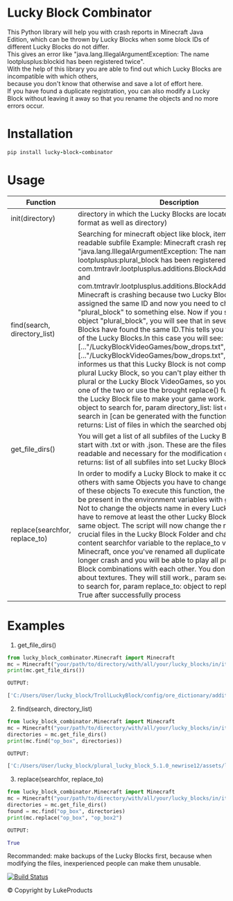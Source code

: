 # Lucky Block Combinator
This Python library will help you with crash reports in Minecraft Java Edition, which can be thrown by Lucky Blocks when some block IDs of different Lucky Blocks do not differ. \
This gives an error like "java.lang.IllegalArgumentException: The name lootplusplus:blockid has been registered twice". \
With the help of this library you are able to find out which Lucky Blocks are incompatible with which others, \
because you don't know that otherwise and save a lot of effort here. \
If you have found a duplicate registration, you can also modify a Lucky Block without leaving it away so that you rename the objects and no more errors occur.

# Installation
```ruby
pip install lucky-block-combinator
```

# Usage

| Function | Description |
| ----- | ----- |
| init(directory)| directory in which the Lucky Blocks are located (can be in .zip format as well as directory) |
| find(search, directory_list)|Searching for minecraft object like block, item, etc. in every readable subfile  Example: Minecraft crash report: "java.lang.IllegalArgumentException: The name lootplusplus:plural_block has been registered twice, for com.tmtravlr.lootplusplus.additions.BlockAdded@306e9bf0 and com.tmtravlr.lootplusplus.additions.BlockAdded@1b2c756a." Minecraft is crashing because two Lucky Blocks were assigned the same ID and now you need to change the name "plural_block" to something else. Now if you search for the object "plural_block", you will see that in several Lucky Blocks have found the same ID.This tells you the compatibility of the Lucky Blocks.In this case you will see: [..."/LuckyBlockVideoGames/bow_drops.txt", ...] and [..."/LuckyBlockVideoGames/bow_drops.txt", ...]. This informes us that this Lucky Block is not compatible with the plural Lucky Block, so you can't play either the Lucky Block plural or the Lucky Block VideoGames, so you have to choose one of the two or use the brought replace() function to modify the Lucky Block file to make your game work. param search: object to search for, param directory_list: list of Directories to search in [can be generated with the function get_file_dirs()] returns: List of files in which the searched object is present
|get_file_dirs()|You will get a list of all subfiles of the Lucky Block folder that start with .txt or with .json. These are the files that are readable and necessary for the modification of Lucky Blocks, returns: list of all subfiles into set Lucky Blocks Directory|
|replace(searchfor, replace_to)| In order to modify a Lucky Block to make it compatible to others with same Objects you have to change the loot name of these objects To execute this function, the files-list must be present in the environment variables with get_file_dirs(). Not to change the objects name in every Lucky Block, you have to remove at least the other Lucky Block having the same object. The script will now change the name of all crucial files in the Lucky Block Folder and change their content searchfor variable to the replace_to variable. Minecraft, once you've renamed all duplicate objects, will no longer crash and you will be able to play all possible Lucky Block combinations with each other. You don't need to worry about textures. They will still work., param searchfor: object to search for, param replace_to: object to replace to, returns: True after successfully process|
# Examples

1. get_file_dirs()
```python
from lucky_block_combinator.Minecraft import Minecraft
mc = Minecraft("your/path/to/directory/with/all/your/lucky_blocks/in/it")
print(mc.get_file_dirs())

OUTPUT:

['C:/Users/User/lucky_block/TrollLuckyBlock/config/ore_dictionary/additions.txt', ...]
```
2. find(search, directory_list)
```python
from lucky_block_combinator.Minecraft import Minecraft
mc = Minecraft("your/path/to/directory/with/all/your/lucky_blocks/in/it")
directories = mc.get_file_dirs()
print(mc.find("op_box", directories))

OUTPUT:

['C:/Users/User/lucky_block/plural_lucky_block_5.1.0_newrise12/assets/lootplusplus/models/item/plural.op_box.json', ...]
```
3. replace(searchfor, replace_to)
```python
from lucky_block_combinator.Minecraft import Minecraft
mc = Minecraft("your/path/to/directory/with/all/your/lucky_blocks/in/it")
directories = mc.get_file_dirs()
found = mc.find("op_box", directories)
print(mc.replace("op_box", "op_box2")

OUTPUT:

True
```
Recommanded: make backups of the Lucky Blocks first, because when modifying the files, inexperienced people can make them unusable.

[![Build Status](https://user-images.githubusercontent.com/73026669/110617122-9c75ad00-8195-11eb-9ba5-422356072776.png)](https://github.com/LukeProducts)

© Copyright by LukeProducts
